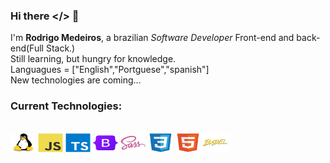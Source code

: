 ### Hi there </> 👋
I'm **Rodrigo Medeiros**, a brazilian *Software Developer* Front-end and back-end(Full Stack.) <br>
Still learning, but hungry for knowledge.<br>
Languagues = ["English","Portguese","spanish"]<br>
New technologies are coming...

  <h3>Current Technologies: </h2>
<div style="display: inline_block"><br>
<img align="center" alt="Linux" height="30" width="40" src="https://raw.githubusercontent.com/devicons/devicon/master/icons/linux/linux-original.svg">
<img align="center" alt="JavaScript" height="30" width="40" src="https://github.com/devicons/devicon/blob/master/icons/javascript/javascript-original.svg">
<img align="center" alt="TypeScript" height="30" width="40" src="https://github.com/devicons/devicon/blob/master/icons/typescript/typescript-original.svg">
<img align="center" alt="BootStrap" height="30" width="40" src="https://github.com/devicons/devicon/blob/master/icons/bootstrap/bootstrap-original.svg">
<img align="center" alt="Sass" height="30" width="40" src="https://github.com/devicons/devicon/blob/master/icons/sass/sass-original.svg">
<img align="center" alt="Css" height="30" width="40" src="https://github.com/devicons/devicon/blob/master/icons/css3/css3-original.svg">
<img align="center" alt="HTML5" height="30" width="40" src="https://github.com/devicons/devicon/blob/master/icons/html5/html5-original.svg">
<img align="center" alt="Babel" height="30" width="40" src="https://github.com/devicons/devicon/blob/master/icons/babel/babel-original.svg">


</div>
<!--


**rodrigomedeiros99/rodrigomedeiros99** is a ✨ _special_ ✨ repository because its `README.md` (this file) appears on your GitHub profile.

Here are some ideas to get you started:

- 🔭 I’m currently working on ...
- 🌱 I’m currently learning ...
- 👯 I’m looking to collaborate on ...
- 🤔 I’m looking for help with ...
- 💬 Ask me about ...
- 📫 How to reach me: ...
- 😄 Pronouns: ...
- ⚡ Fun fact: ...
-->

